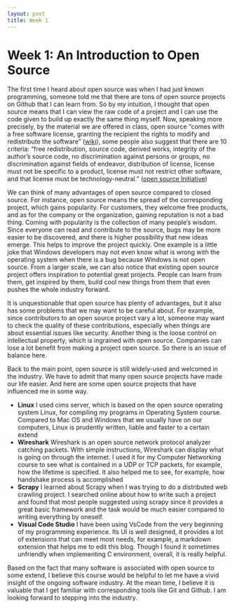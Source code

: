 ```yaml
---
layout: post
title: Week 1
---
```


# Week 1: An Introduction to Open Source

The first time I heard about open source was when I had just known programming, someone told me that there are tons of open source projects on Github that I can learn from. So by my intuition, I thought that open source means that I can view the raw code of a project and I can use the code given to build up exactly the same thing myself. Now, speaking more precisely, by the material we are offered in class, open source “comes with a free software license, granting the recipient the rights to modify and redistribute the software” ([wiki](https://en.wikipedia.org/wiki/Software)), some people also suggest that there are 10 criteria: “free redistribution, source code, derived works, integrity of the author’s source code, no discrimination against persons or groups, no discrimination against fields of endeavor, distribution of license, license must not be specific to a product, license must not restrict other software, and that license must be technology-neutral.” ([open source Initiative](https://opensource.org/osd))

<!--more-->

We can think of many advantages of open source compared to closed source. For instance, open source means the spread of the corresponding project, which gains popularity. For customers, they welcome free products, and as for the company or the organization, gaining reputation is not a bad thing. Coming with popularity is the collection of many people’s wisdom. Since everyone can read and contribute to the source, bugs may be more easier to be discovered, and there is higher possibility that new ideas emerge. This helps to improve the project quickly. One example is a little joke that Windows developers may not even know what is wrong with the operating system when there is a bug because Windows is not open source. From a larger scale, we can also notice that existing open source project offers inspiration to potential great projects. People can learn from them, get inspired by them, build cool new things from them that even pushes the whole industry forward. 

It is unquestionable that open source has plenty of advantages, but it also has some problems that we may want to be careful about. For example, since contributors to an open source project vary a lot, someone may want to check the quality of these contributions, especially when things are about essential issues like security. Another thing is the loose control on intellectual property, which is ingrained with open source. Companies can lose a lot benefit from making a project open source. So there is an issue of balance here.

Back to the main point, open source is still widely-used and welcomed in the industry. We have to admit that many open source projects have made our life easier. And here are some open source projects that have influenced me in some way.

- **Linux** I used cims server, which is based on the open source operating system Linux, for compiling my programs in Operating System course. Compared to Mac OS and Windows that we usually have on our computers, Linux is prudently written, liable and faster to a certain extend
- **Wireshark** Wireshark is an open source network protocol analyzer catching packets. With simple instructions, Wireshark can display what is going on through the internet. I used it for my Computer Networking course to see what is contained in a UDP or TCP packets, for example, how the lifetime is specified. It also helped me to see, for example, how handshake process is accomplished
- **Scrapy** I learned about Scrapy when I was trying to do a distributed web crawling project. I searched online about how to write such a project and found that most people suggested using scrapy since it provides a great basic framework and the task would be much easier compared to writing everything by oneself.
- **Visual Code Studio** I have been using VsCode from the very beginning of my programming experience. Its UI is well designed, it provides a lot of extensions that can meet most needs, for example, a markdown extension that helps me to edit this blog. Though I found it sometimes unfriendly when implementing C environment, overall, it is really helpful.

Based on the fact that many software is associated with open source to some extend, I believe this course would be helpful to let me have a vivid insight of the ongoing software industry. At the mean time, I believe it is valuable that I get familiar with corresponding tools like Git and Github. I am looking forward to stepping into the industry. 
